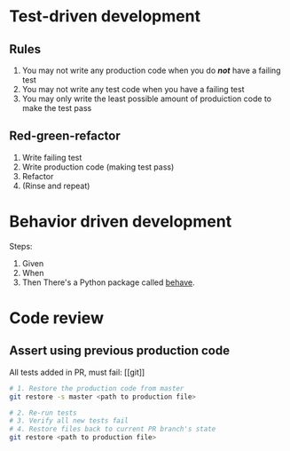 # Test-driven development
## Rules
1.  You may not write any production code when you do _**not**_ have a failing test
2.  You may not write any test code when you have a failing test
3.  You may only write the least possible amount of produiction code to make the test pass

## Red-green-refactor
1.  Write failing test
2.  Write production code (making test pass)
3.  Refactor
4. (Rinse and repeat)

# Behavior driven development
Steps:
1. Given
2. When
3. Then
There's a Python package called [behave](https://github.com/behave/behave).

# Code review

## Assert using previous production code
All tests added in PR, must fail:
[[git]]
```bash
# 1. Restore the production code from master
git restore -s master <path to production file>

# 2. Re-run tests
# 3. Verify all new tests fail
# 4. Restore files back to current PR branch's state
git restore <path to production file>
```

